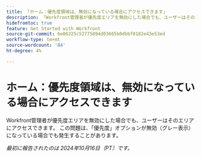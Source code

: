 ```yaml
---
title: 「ホーム：優先度領域は、無効になっている場合にアクセスできます」
description: 「Workfront管理者が優先度エリアを無効にした場合でも、ユーザーはそのエリアにアクセスできます。 この問題は、「優先度」オプションが無効（グレー表示）になっているにもかかわらず発生する場合があります。」
hidefromtoc: true
feature: Get Started with Workfront
source-git-commit: 6e06225c52775894d03605b0dbbf0182e43e53ed
workflow-type: tm+mt
source-wordcount: '84'
ht-degree: 4%

---
```



# ホーム：優先度領域は、無効になっている場合にアクセスできます

Workfront管理者が優先度エリアを無効にした場合でも、ユーザーはそのエリアにアクセスできます。 この問題は、「優先度」オプションが無効（グレー表示）になっている場合でも発生することがあります。

_最初に報告されたのは 2024年10月16日（PT）です。_
